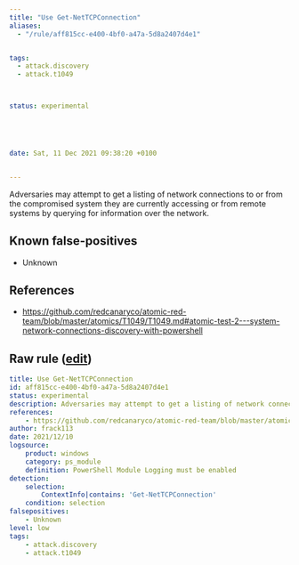 ```yaml
---
title: "Use Get-NetTCPConnection"
aliases:
  - "/rule/aff815cc-e400-4bf0-a47a-5d8a2407d4e1"


tags:
  - attack.discovery
  - attack.t1049



status: experimental





date: Sat, 11 Dec 2021 09:38:20 +0100


---
```


Adversaries may attempt to get a listing of network connections to or from the compromised system they are currently accessing or from remote systems by querying for information over the network.

<!--more-->


## Known false-positives

* Unknown



## References

* https://github.com/redcanaryco/atomic-red-team/blob/master/atomics/T1049/T1049.md#atomic-test-2---system-network-connections-discovery-with-powershell


## Raw rule ([edit](https://github.com/SigmaHQ/sigma/edit/master/rules/windows/powershell/powershell_module/posh_pm_susp_get_nettcpconnection.yml))
```yaml
title: Use Get-NetTCPConnection 
id: aff815cc-e400-4bf0-a47a-5d8a2407d4e1
status: experimental
description: Adversaries may attempt to get a listing of network connections to or from the compromised system they are currently accessing or from remote systems by querying for information over the network.
references:
    - https://github.com/redcanaryco/atomic-red-team/blob/master/atomics/T1049/T1049.md#atomic-test-2---system-network-connections-discovery-with-powershell
author: frack113
date: 2021/12/10
logsource:
    product: windows
    category: ps_module
    definition: PowerShell Module Logging must be enabled
detection:
    selection:
        ContextInfo|contains: 'Get-NetTCPConnection'
    condition: selection 
falsepositives:
    - Unknown
level: low
tags:
    - attack.discovery
    - attack.t1049
```

